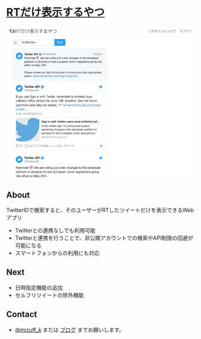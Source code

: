 # [RTだけ表示するやつ](https://retweetlog.herokuapp.com)

![toppage](images/toppage.png)

## About

TwitterIDで検索すると、そのユーザーがRTしたツイートだけを表示できるWebアプリ

+ Twitterとの連携なしでも利用可能
+ Twitterと連携を行うことで、非公開アカウントでの検索やAPI制限の回避が可能になる
+ スマートフォンからの利用にも対応

## Next

+ 日時指定機能の追加
+ セルフリツイートの除外機能

## Contact

+ [@mizuff_k](https://twitter.com/mizuff_k) または [ブログ](http://mizuff.hatenablog.com/entry/retweetlog-renewal) までお願いします。
